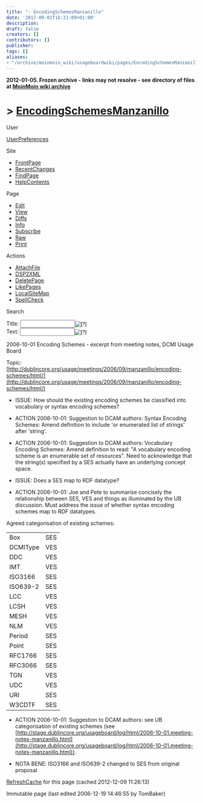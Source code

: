 ```yaml
---
title: "- EncodingSchemesManzanillo"
date: '2017-09-01T16:21:09+01:00'
description: 
draft: false
creators: []
contributors: []
publisher: 
tags: []
aliases:
- "/archive/moinmoin_wiki/usageboardwiki/pages/EncodingSchemesManzanillo.html"
---
```


**2012-01-05. Frozen archive - links may not resolve - see directory of files at [MoinMoin wiki archive](/moinmoin-wiki-archive/)**

# > [EncodingSchemesManzanillo](http://dublincore.org/usageboardwiki/EncodingSchemesManzanillo?action=fullsearch&value=EncodingSchemesManzanillo&literal=1&case=1&context=40 "Click here to do a full-text search for this title")

User

 [UserPreferences](http://dublincore.org/usageboardwiki/UserPreferences)
  

Site

- [FrontPage](http://dublincore.org/usageboardwiki/FrontPage)
- [RecentChanges](http://dublincore.org/usageboardwiki/RecentChanges)
- [FindPage](http://dublincore.org/usageboardwiki/FindPage)
- [HelpContents](http://dublincore.org/usageboardwiki/HelpContents)

Page

- [Edit](http://dublincore.org/usageboardwiki/EncodingSchemesManzanillo?action=edit "Edit")
- [View](http://dublincore.org/usageboardwiki/EncodingSchemesManzanillo "View")
- [Diffs](http://dublincore.org/usageboardwiki/EncodingSchemesManzanillo?action=diff "Diffs")
- [Info](http://dublincore.org/usageboardwiki/EncodingSchemesManzanillo?action=info "Info")
- [Subscribe](http://dublincore.org/usageboardwiki/EncodingSchemesManzanillo?action=subscribe "Subscribe")
- [Raw](http://dublincore.org/usageboardwiki/EncodingSchemesManzanillo?action=raw "Raw")
- [Print](http://dublincore.org/usageboardwiki/EncodingSchemesManzanillo?action=print "Print")

Actions

- [AttachFile](http://dublincore.org/usageboardwiki/EncodingSchemesManzanillo?action=AttachFile)
- [DSP2XML](http://dublincore.org/usageboardwiki/EncodingSchemesManzanillo?action=DSP2XML)
- [DeletePage](http://dublincore.org/usageboardwiki/EncodingSchemesManzanillo?action=DeletePage)
- [LikePages](http://dublincore.org/usageboardwiki/EncodingSchemesManzanillo?action=LikePages)
- [LocalSiteMap](http://dublincore.org/usageboardwiki/EncodingSchemesManzanillo?action=LocalSiteMap)
- [SpellCheck](http://dublincore.org/usageboardwiki/EncodingSchemesManzanillo?action=SpellCheck)

Search

<form method="POST" action="/usageboardwiki/EncodingSchemesManzanillo">
<p>
<input name="action" value="inlinesearch" type="hidden">
<input name="context" value="40" type="hidden">
Title: <input name="text_title" size="15" maxlength="50" type="text"><input src="EncodingSchemesManzanillo_files/moin-search.png" name="button_title" alt="[?]" type="image"><br>Text: <input name="text_full" size="15" maxlength="50" type="text"><input src="EncodingSchemesManzanillo_files/moin-search.png" name="button_full" alt="[?]" type="image">
</p>
</form>

2006-10-01 Encoding Schemes - excerpt from meeting notes, DCMI Usage Board 

Topic: [http://dublincore.org/usage/meetings/2006/09/manzanillo/encoding-schemes/html/](http://dublincore.org/usage/meetings/2006/09/manzanillo/encoding-schemes/html/)

- ISSUE: How should the existing encoding schemes be classified into vocabulary or syntax encoding schemes?

- ACTION 2006-10-01: Suggestion to DCAM authors: Syntax Encoding Schemes: Amend definition to include 'or enumerated list of strings' after 'string'.

- ACTION 2006-10-01: Suggestion to DCAM authors: Vocabulary Encoding Schemes: Amend definition to read: "A vocabulary encoding scheme is an enumerable set of resources". Need to acknowledge that the string(s) specified by a SES actually have an underlying concept space.

- ISSUE: Does a SES map to RDF datatype?

- ACTION 2006-10-01: Joe and Pete to summarise concisely the relationship between SES, VES and things as illuminated by the UB discussion. Must address the issue of whether syntax encoding schemes map to RDF datatypes.

Agreed categorisation of existing schemes:

<table>
  <tbody>
    <tr>
      <td>
        Box </td>
      <td>
        SES</td>
    </tr>
    <tr>
      <td>
        DCMIType </td>
      <td>
        VES</td>
    </tr>
    <tr>
      <td>
        DDC </td>
      <td>
        VES</td>
    </tr>
    <tr>
      <td>
        IMT </td>
      <td>
        VES</td>
    </tr>
    <tr>
      <td>
        ISO3166 </td>
      <td>
        SES</td>
    </tr>
    <tr>
      <td>
        ISO639-2 </td>
      <td>
        SES</td>
    </tr>
    <tr>
      <td>
        LCC </td>
      <td>
        VES</td>
    </tr>
    <tr>
      <td>
        LCSH </td>
      <td>
        VES</td>
    </tr>
    <tr>
      <td>
        MESH </td>
      <td>
        VES</td>
    </tr>
    <tr>
      <td>
        NLM </td>
      <td>
        VES</td>
    </tr>
    <tr>
      <td>
        Period </td>
      <td>
        SES</td>
    </tr>
    <tr>
      <td>
        Point </td>
      <td>
        SES</td>
    </tr>
    <tr>
      <td>
        RFC1766 </td>
      <td>
        SES</td>
    </tr>
    <tr>
      <td>
        RFC3066 </td>
      <td>
        SES</td>
    </tr>
    <tr>
      <td>
        TGN </td>
      <td>
        VES</td>
    </tr>
    <tr>
      <td>
        UDC </td>
      <td>
        VES</td>
    </tr>
    <tr>
      <td>
        URI </td>
      <td>
        SES</td>
    </tr>
    <tr>
      <td>
        W3CDTF </td>
      <td>
        SES</td>
    </tr>
  </tbody>
</table>


- ACTION 2006-10-01: Suggestion to DCAM authors: see UB categorisation of existing schemes (see [http://stage.dublincore.org/usageboard/log/html/2006-10-01.meeting-notes-manzanillo.html](http://stage.dublincore.org/usageboard/log/html/2006-10-01.meeting-notes-manzanillo.html)).

- NOTA BENE: ISO3166 and ISO639-2 changed to SES from original proposal

 [RefreshCache](http://dublincore.org/usageboardwiki/EncodingSchemesManzanillo?action=refresh&arena=Page.py&key=EncodingSchemesManzanillo.text_html) for this page (cached 2012-12-09 11:26:13)  

Immutable page (last edited 2006-12-19 14:46:55 by TomBaker)

